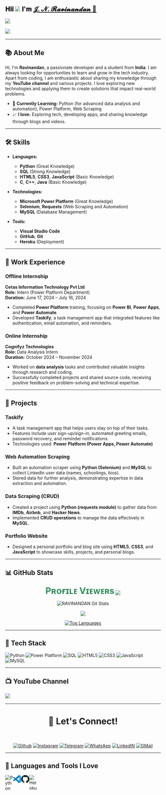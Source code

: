 ## 𝐇𝐢𝐢 <img src="https://raw.githubusercontent.com/MartinHeinz/MartinHeinz/master/wave.gif" width="25"> 𝐈'𝐦 [ 𝓙. 𝓝. 𝓡𝓪𝓿𝓲𝓷𝓪𝓷𝓭𝓪𝓷 🙂](https://t.me/technomindzyt)

<p align="left"><a href="https://t.me/technomindzyt"><img src="https://github.com/user-attachments/assets/246b4331-5572-448c-9474-f851c7c5b16d" height=1000></a></p>

<a href="https://github.com/ravinandan2005/readme-typing-svg">
  <img src="https://readme-typing-svg.herokuapp.com?lines=Hey+there%2C+welcome+to+my+GitHub+%F0%9F%91%8B;I%27m+a+passionate+programmer+and+a+student%0A;Exploring+tech+and+building+cool+projects%0A;Learning+new+things+every+day+%F0%9F%92%BB&center=true&width=500&height=50">
</a>





---

## 📚 About Me

Hi, I'm **Ravinandan**, a passionate developer and a student from **India**. I am always looking for opportunities to learn and grow in the tech industry. Apart from coding, I am enthusiastic about sharing my knowledge through my **YouTube channel** and various projects. I love exploring new technologies and applying them to create solutions that impact real-world problems.  

- 💼 **Currently Learning:** Python (for advanced data analysis and automation), Power Platform, Web Scraping  
- 📈 **I love:** Exploring tech, developing apps, and sharing knowledge through blogs and videos.

---

## 🛠️ Skills

- **Languages:**  
  - **Python** (Great Knowledge)  
  - **SQL** (Strong Knowledge)  
  - **HTML5**, **CSS3**, **JavaScript** (Basic Knowledge)  
  - **C**, **C++**, **Java** (Basic Knowledge)  

- **Technologies:**  
  - **Microsoft Power Platform** (Great Knowledge)  
  - **Selenium**, **Requests** (Web Scraping and Automation)  
  - **MySQL** (Database Management)

- **Tools:**  
  - **Visual Studio Code**  
  - **GitHub**, **Git**  
  - **Heroku** (Deployment)

---

## 💼 Work Experience

### **Offline Internship**  
**Cetas Information Technology Pvt Ltd**  
**Role:** Intern (Power Platform Department)  
**Duration:** June 17, 2024 – July 16, 2024  

- Completed **Power Platform** training, focusing on **Power BI**, **Power Apps**, and **Power Automate**.  
- Developed **Taskify**, a task management app that integrated features like authentication, email automation, and reminders.  

### **Online Internship**  
**Cognifyz Technologies**  
**Role:** Data Analysis Intern  
**Duration:** October 2024 – November 2024  

- Worked on **data analysis** tasks and contributed valuable insights through research and coding.  
- Successfully completed projects and shared source code, receiving positive feedback on problem-solving and technical expertise.

---

## 🚀 Projects

### **Taskify**  
- A task management app that helps users stay on top of their tasks.  
- Features include user sign-up/sign-in, automated greeting emails, password recovery, and reminder notifications.  
- Technologies used: **Power Platform (Power Apps, Power Automate)**

### **Web Automation Scraping**  
- Built an automation scraper using **Python (Selenium)** and **MySQL** to collect LinkedIn user data (names, schoolings, bios).  
- Stored data for further analysis, demonstrating expertise in data extraction and automation.

### **Data Scraping (CRUD)**  
- Created a project using **Python (requests module)** to gather data from **IMDb**, **Airbnb**, and **Hacker News**.  
- Implemented **CRUD operations** to manage the data effectively in **MySQL**.

### **Portfolio Website**  
- Designed a personal portfolio and blog site using **HTML5**, **CSS3**, and **JavaScript** to showcase skills, projects, and personal blogs.

---

## 📊 GitHub Stats

<p align="center">
  <b style="font-size: 2em; color: #2E8B57;">Pʀᴏғɪʟᴇ Vɪᴇᴡᴇʀs</b>  
  <img align="center" src="https://profile-counter.glitch.me/{ravinandan2005}/count.svg" />
</p>

<p align="center">
  <img src="https://github-readme-stats.vercel.app/api?username=ravinandan2005&include_all_commits=true&count_private=true&theme=blue-green" alt="RAVINANDAN Git Stats" />
</p>

<p align="center">
  <img align="center" src="https://github-readme-streak-stats.herokuapp.com/?user=Ravinandan2005&theme=gruvbox&hide_border=true" />
</p>



<p align="center">
  <a href="https://github.com/ravinandan2005">
    <img src="https://github-readme-stats.vercel.app/api/top-langs/?username=ravinandan2005&theme=blue-green&layout=compact" alt="Top Languages" />
  </a>
</p>




---

## 🔧 Tech Stack

![Python](https://img.shields.io/badge/-Python-306998?style=flat&logo=python&logoColor=white)
![Power Platform](https://img.shields.io/badge/-Power%20Platform-0078D4?style=flat&logo=microsoft&logoColor=white)
![SQL](https://img.shields.io/badge/-SQL-4479A1?style=flat&logo=postgresql&logoColor=white)
![HTML5](https://img.shields.io/badge/-HTML5-E34F26?style=flat&logo=html5&logoColor=white)
![CSS3](https://img.shields.io/badge/-CSS3-1572B6?style=flat&logo=css3&logoColor=white)
![JavaScript](https://img.shields.io/badge/-JavaScript-F7DF1E?style=flat&logo=javascript&logoColor=black)
![MySQL](https://img.shields.io/badge/-MySQL-4479A1?style=flat&logo=mysql&logoColor=white)

---

## 📺 YouTube Channel
<a href="https://www.youtube.com/c/TechnoMindz">
  <img src="https://img.shields.io/badge/Subscribe-green?logo=youtube" width="180">
</a>

---

<h1 align="center"><b>🔗 Let's Connect!</b></h1>
   
<br>
<br>

<div align="center">
   <a href="https://github.com/ravinandan2005" target="_blank"><img src="https://img.shields.io/badge/github-%23121011.svg?style=for-the-badge&logo=github&logoColor=white" alt="Github"/></a>
   <a href="https://www.instagram.com/technomindzyt" target="_blank"><img src="https://img.shields.io/badge/instagram-%2397169e.svg?style=for-the-badge&logo=instagram&logoColor=white" alt="Instagram"/></a>
   <a href="https://t.me/technomindzyt" target="_blank"><img src="https://img.shields.io/badge/telegram-%23184ccc.svg?style=for-the-badge&logo=telegram&logoColor=white" alt="Telegram"/></a>
   <a href="https://wa.me/6382059012" target="_blank"><img src="https://img.shields.io/badge/whatsapp-%2317ad1e.svg?style=for-the-badge&logo=whatsapp&logoColor=white" alt="WhatsApp"/></a>
   <a href="https://www.linkedin.com/in/j-n-ravinandan-969bbb24a/" target="_blank"><img src="https://img.shields.io/badge/-LinkedIn-0077B5?style=flat&logo=linkedin&logoColor=white" alt="LinkedIN"/></a>
  <a href="mailto:ravinandan2005@gmail.com" target="_blank"><img src="https://img.shields.io/badge/-Email-D14836?style=flat&logo=gmail&logoColor=white" alt="GMail"/></a>
  </div>
  
---

## 💬 Languages and Tools I Love
[<img align="left" alt="Python" width="26px" src="https://upload.wikimedia.org/wikipedia/commons/thumb/c/c3/Python-logo-notext.svg/600px-Python-logo-notext.svg.png" />](https://python.org/)
[<img align="left" alt="Visual Studio Code" width="26px" src="https://raw.githubusercontent.com/github/explore/80688e429a7d4ef2fca1e82350fe8e3517d3494d/topics/visual-studio-code/visual-studio-code.png" />](https://code.visualstudio.com/)
[<img align="left" alt="GitHub" width="26px" src="https://raw.githubusercontent.com/github/explore/78df643247d429f6cc873026c0622819ad797942/topics/github/github.png" />](https://git-scm.com/)
[<img align="left" alt="Heroku" width="26px" src="https://www.nicepng.com/png/full/223-2233246_heroku-logo-salesforce-heroku.png" />](https://heroku.com/)
